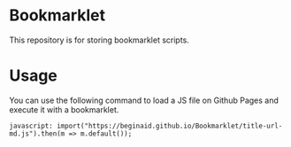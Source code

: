 # Bookmarklet
This repository is for storing bookmarklet scripts.

# Usage
You can use the following command to load a JS file on Github Pages and execute it with a bookmarklet.
```
javascript: import("https://beginaid.github.io/Bookmarklet/title-url-md.js").then(m => m.default());
```